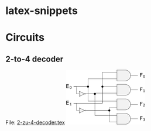 # latex-snippets

# Circuits

## 2-to-4 decoder
File: [2-zu-4-decoder.tex](https://github.com/bkmarzec/latex-snippets/blob/master/circuits/2-zu-4-decoder.tex)
![alt text](https://github.com/bkmarzec/latex-snippets/blob/master/circuits/2-zu-4-decoder.png "2-to-4 decoder")
